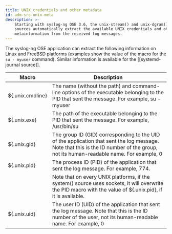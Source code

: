 ```yaml
---
title: UNIX credentials and other metadata
id: adm-src-unix-meta
description: >-
    Starting with syslog-ng OSE 3.6, the unix-stream() and unix-dgram()
    sources automatically extract the available UNIX credentials and other
    metainformation from the received log messages.
---
```


The syslog-ng OSE application can extract the following information on 
Linux and FreeBSD platforms (examples show the value of the macro for the `su - myuser`
command). Similar information is available for the
[[systemd-journal source]].  

| Macro             | Description                                     |
|---|---|
| ${.unix.cmdline} | The name (without the path) and command-line options of the executable belonging to the PID that sent the message. For example, su - myuser |
| ${.unix.exe}     | The path of the executable belonging to the PID that sent the message. For example, /usr/bin/su |
| ${.unix.gid}     | The group ID (GID) corresponding to the UID of the application that sent the log message. Note that this is the ID number of the group, not its human-readable name. For example, 0         |
| ${.unix.pid}     | The process ID (PID) of the application that sent the log message. For example, 774.         |
|                   | Note that on every UNIX platforms, if the system() source uses sockets, it will overwrite the PID macro with the value of ${.unix.pid}, if it is available. |
| ${.unix.uid}     | The user ID (UID) of the application that sent the log message. Note that this is the ID number of the user, not its human-readable name. For example, 0     |
